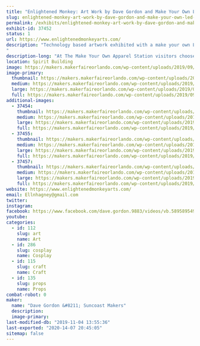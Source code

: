 ```yaml
---
title: "Enlightened Monkey: Art Work by Dave Gordon and Make Your Own LED Apparel Station"
slug: enlightened-monkey-art-work-by-dave-gordon-and-make-your-own-led-apparel-station-2017
permalink: /exhibits/enlightened-monkey-art-work-by-dave-gordon-and-make-your-own-led-apparel-station-2017/
exhibit-id: 37452
status: 1
url: https://www.enlightenedmonkeyarts.com/
description: "Technology based artwork exhibited with a make your own LED Apparel station: our booth offers visitors the opportunity to create their own light up apparel and trinkets and LEDs.  For a fee, Visitors may create light up hats, pins, barrettes, masks, etc.
"
description-long: "At The Make Your Own Apparel Station visitors choose a base product, LED(s) and then choose from a variety of decorations to adorn the product. Decorations may include stickers, small butterflies, jewels, feathers, etc.   Dave's art will include at least four sculptures made from found items that use various forms of lighting to create mood and features. (see images below.)"
location: Spirit Building
image: https://makers.makerfaireorlando.com/wp-content/uploads/2019/09/mask-with-sign-orlado-maker--1024x768.jpg
image-primary:
  thumbnail: https://makers.makerfaireorlando.com/wp-content/uploads/2019/09/mask-with-sign-orlado-maker--150x150.jpg
  medium: https://makers.makerfaireorlando.com/wp-content/uploads/2019/09/mask-with-sign-orlado-maker--300x225.jpg
  large: https://makers.makerfaireorlando.com/wp-content/uploads/2019/09/mask-with-sign-orlado-maker--1024x768.jpg
  full: https://makers.makerfaireorlando.com/wp-content/uploads/2019/09/mask-with-sign-orlado-maker-.jpg
additional-images:
  - 37454:
    thumbnail: https://makers.makerfaireorlando.com/wp-content/uploads/2019/09/DIY-Light-Up-Necklace-150x150.jpg
    medium: https://makers.makerfaireorlando.com/wp-content/uploads/2019/09/DIY-Light-Up-Necklace-300x200.jpg
    large: https://makers.makerfaireorlando.com/wp-content/uploads/2019/09/DIY-Light-Up-Necklace-1024x683.jpg
    full: https://makers.makerfaireorlando.com/wp-content/uploads/2019/09/DIY-Light-Up-Necklace.jpg
  - 37455:
    thumbnail: https://makers.makerfaireorlando.com/wp-content/uploads/2019/09/my-little-pony-150x150.jpg
    medium: https://makers.makerfaireorlando.com/wp-content/uploads/2019/09/my-little-pony-225x300.jpg
    large: https://makers.makerfaireorlando.com/wp-content/uploads/2019/09/my-little-pony-768x1024.jpg
    full: https://makers.makerfaireorlando.com/wp-content/uploads/2019/09/my-little-pony.jpg
  - 37457:
    thumbnail: https://makers.makerfaireorlando.com/wp-content/uploads/2019/09/making-stuff-150x150.jpg
    medium: https://makers.makerfaireorlando.com/wp-content/uploads/2019/09/making-stuff-225x300.jpg
    large: https://makers.makerfaireorlando.com/wp-content/uploads/2019/09/making-stuff-768x1024.jpg
    full: https://makers.makerfaireorlando.com/wp-content/uploads/2019/09/making-stuff.jpg
website: https://www.enlightenedmonkeyarts.com/
email: Ellnhagney@gmail.com
twitter: 
instagram: 
facebook: https://www.facebook.com/dave.gordon.9883/videos/vb.589589549/10154960482359550/?type=2&amp;theater
youtube: 
categories:
  - id: 112
    slug: art
    name: Art
  - id: 286
    slug: cosplay
    name: Cosplay
  - id: 115
    slug: craft
    name: Craft
  - id: 135
    slug: props
    name: Props
combat-robot: 0
maker:
  name: "Dave Gordon &#8211; Suncoast Makers"
  description:
  image-primary: 
last-modified-db: "2019-11-04 13:55:36"
last-exported: "2020-14-07 20:45:05"
sitemap: false
---
```

